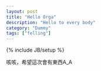 ```yaml
---
layout: post
title: "Hello Orga"
description: "Hello to every body"
category: "Dummy"
tags: ["felling"]
---
```

{% include JB/setup %}

咳咳，希望這次會有東西A_A

